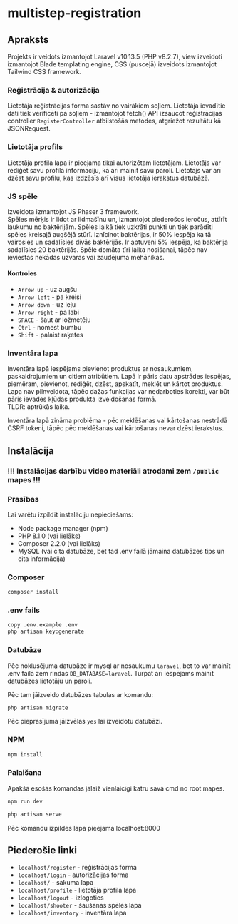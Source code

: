 # multistep-registration

## Apraksts
Projekts ir veidots izmantojot Laravel v10.13.5 (PHP v8.2.7), view izveidoti izmantojot Blade templating engine, CSS (pusceļā) izveidots izmantojot Tailwind CSS framework.
### Reģistrācija & autorizācija
Lietotāja reģistrācijas forma sastāv no vairākiem soļiem. Lietotāja ievadītie dati tiek verificēti pa soļiem - izmantojot fetch() API izsaucot reģistrācijas controller `RegisterController` atbilstošās metodes, atgriežot rezultātu kā JSONRequest.

### Lietotāja profils
Lietotāja profila lapa ir pieejama tikai autorizētam lietotājam. Lietotājs var rediģēt savu profila informāciju, kā arī mainīt savu paroli. Lietotājs var arī dzēst savu profilu, kas izdzēsīs arī visus lietotāja ierakstus datubāzē.

### JS spēle
Izveidota izmantojot JS Phaser 3 framework.  
Spēles mērķis ir lidot ar lidmašīnu un, izmantojot piederošos ieročus, attīrīt laukumu no baktērijām. Spēles laikā tiek uzkrāti punkti un tiek parādīti spēles kreisajā augšējā stūrī.
Iznīcinot baktērijas, ir 50% iespēja ka tā vairosies un sadalīsies divās baktērijās. Ir aptuveni 5% iespēja, ka baktērija sadalīsies 20 baktērijās.
Spēle domāta tīri laika nosišanai, tāpēc nav ieviestas nekādas uzvaras vai zaudējuma mehānikas.
#### Kontroles
+ `Arrow up` - uz augšu
+ `Arrow left` - pa kreisi
+ `Arrow down` - uz leju
+ `Arrow right` - pa labi
+ `SPACE` - šaut ar ložmetēju
+ `Ctrl` - nomest bumbu
+ `Shift` - palaist raķetes

### Inventāra lapa
Inventāra lapā iespējams pievienot produktus ar nosaukumiem, paskaidrojumiem un citiem atribūtiem. Lapā ir pāris datu apstrādes iespējas, piemēram, pievienot, rediģēt, dzēst, apskatīt, meklēt un kārtot produktus. Lapa nav pilnveidota, tāpēc dažas funkcijas var nedarboties korekti, var būt pāris ievades kļūdas produkta izveidošanas formā.  
TLDR: aptrūkās laika.  

Inventāra lapā zināma problēma - pēc meklēšanas vai kārtošanas nestrādā CSRF tokeni, tāpēc pēc meklēšanas vai kārtošanas nevar dzēst ierakstus.

## Instalācija

### !!! Instalācijas darbību video materiāli atrodami zem `/public` mapes !!!

### Prasības
Lai varētu izpildīt instalāciju nepieciešams:
+ Node package manager (npm)
+ PHP 8.1.0 (vai lielāks)
+ Composer 2.2.0 (vai lielāks)
+ MySQL (vai cita datubāze, bet tad .env failā jāmaina datubāzes tips un cita informācija)

### Composer
```bash
composer install
```

### .env fails
```bash
copy .env.example .env
php artisan key:generate
```

### Datubāze
Pēc noklusējuma datubāze ir mysql ar nosaukumu `laravel`, bet to var mainīt .env failā zem rindas `DB_DATABASE=laravel`. Turpat arī iespējams mainīt datubāzes lietotāju un paroli.

Pēc tam jāizveido datubāzes tabulas ar komandu:
```bash
php artisan migrate
```
Pēc pieprasījuma jāizvēlas `yes` lai izveidotu datubāzi.

### NPM
```bash
npm install
```

### Palaišana
Apakšā esošās komandas jālaiž vienlaicīgi katru savā cmd no root mapes.
```bash
npm run dev
```
```bash
php artisan serve
```

Pēc komandu izpildes lapa pieejama localhost:8000

## Piederošie linki
+ `localhost/register` - reģistrācijas forma
+ `localhost/login` - autorizācijas forma
+ `localhost/` - sākuma lapa
+ `localhost/profile` - lietotāja profila lapa
+ `localhost/logout` - izlogoties
+ `localhost/shooter` - šaušanas spēles lapa
+ `localhost/inventory` - inventāra lapa

